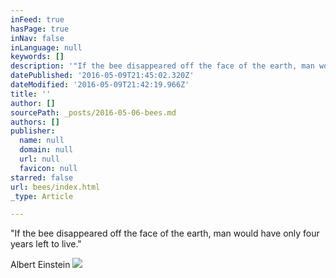 ```yaml
---
inFeed: true
hasPage: true
inNav: false
inLanguage: null
keywords: []
description: '"If the bee disappeared off the face of the earth, man would have only four years left to live."'
datePublished: '2016-05-09T21:45:02.320Z'
dateModified: '2016-05-09T21:42:19.966Z'
title: ''
author: []
sourcePath: _posts/2016-05-06-bees.md
authors: []
publisher:
  name: null
  domain: null
  url: null
  favicon: null
starred: false
url: bees/index.html
_type: Article

---
```

"If the bee disappeared off the face of the earth, man would have only four years left to live."

Albert Einstein
![](https://the-grid-user-content.s3-us-west-2.amazonaws.com/9b6426d4-e9c6-44f6-b1de-e41efc0f950d.jpg)